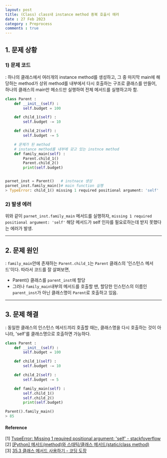 ```yaml
---
layout: post
title: (Class) class내 instance method 중복 호출시 에러
date : 27 Feb 2023
category : Preprocess
comments : true
---
```


## 1. 문제 상황
### 1) 문제 코드
: 하나의 클래스에서 여러개의 instance method를 생성하고, 그 중 마지막 main에 해당하는 method가 상위 method를 내부에서 다시 호출하는 구조로 클래스를 만들어, 하나의 클래스의 main만 메소드만 실행하여 전체 메서드를 실행하고자 함.

```python 
class Parent :
    def __init__(self) :
        self.budget = 100

    def child_1(self) :
        self.budget -= 10

    def child_2(self) :
        self.budget -= 5

    # 문제가 된 method
    # instance method를 내부에 갖고 있는 instnce method
    def family_main(self) :
        Parent.child_1()
        Parent.child_2()
        print(self.budget)


parnet_inst = Parent()   # instnace 생성
parnet_inst.family_main()# main function 실행 
> TypeError: child_1() missing 1 required positional argument: 'self'
```

### 2) 발생 에러
위와 같이  `parnet_inst.family_main` 메서드를 실행하자, `missing 1 required positional argument: 'self'` 해당 메서드가 self 인자를 필요로하는데 받지 못했다는 에러가 발생.


---
## 2. 문제 원인
: `family_main`안에 존재하는 `Parent.child_1`는 `Parent` 클래스의 '인스턴스 메서드'이다.
따라서 코드를 잘 살펴보면, 
  - Parent() 클래스를 `parent_inst`에 할당
  - 그러나 `family_main`내부의 메서드를 호출할 땐, 할당한 인스턴스의 이름인 `parent_inst`가 아닌 클래스명이 `Parent`로 호출하고 있음.


---
## 3. 문제 해결
 : 동일한 클래스의 인스턴스 메서드끼리 호출할 때는, 클래스명을 다시 호출하는 것이 아니라, 'self'를 클래스명으로 호출하면 가능하다.
```python
class Parent :
    def __init__(self) :
        self.budget = 100

    def child_1(self) :
        self.budget -= 10

    def child_2(self) :
        self.budget -= 5

    def family_main(self) :
        self.child_1()
        self.child_2()
        print(self.budget)

Parent().family_main()
> 85
```

#### Reference
[1] [TypeError: Missing 1 required positional argument: 'self' - stackfoverflow](https://stackoverflow.com/questions/17534345/typeerror-missing-1-required-positional-argument-self)  
[2] [[Python] 메서드(method)와 스태틱/클래스 메서드(static/class method)](https://heytech.tistory.com/107)  
[3] [35.3 클래스 메서드 사용하기 - 코딩 도장](https://dojang.io/mod/page/view.php?id=2380)  
